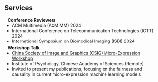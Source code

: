 ## Services

<h4 style="margin:0 10px 0;">Conference Reviewers</h4>

<ul style="margin:0 0 5px;">
  <li><autocolor>ACM Multimedia (ACM MM) 2024</autocolor></a></li>
  <li><autocolor>International Conference on Telecommunication Technologies (ICTT) 2024</autocolor></a></li>
  <li><autocolor>International Symposium on Biomedical Imaging (ISBI) 2024</autocolor></a></li>
</ul>

<h4 style="margin:0 10px 0;">Workshop Talk</h4>
<ul style="margin:0 0 20px;">
  <li><a href="https://www.bilibili.com/video/BV1fs421g7Q8/?spm_id_from=333.1387.homepage.video_card.click&vd_source=b9d19796026bb3810b43c7050d20b526"><autocolor>China Society of Image and Graphics (CSIG) Micro-Expression Workshop</autocolor></a></li>
  <li><autocolor>Institute of Psychology, Chinese Academy of Sciences (Remote)</autocolor></li>
  <li><autocolor>Invited to present my publications, focusing on the fairness and causality in current micro-expression machine learning models</autocolor></li>
</ul>
